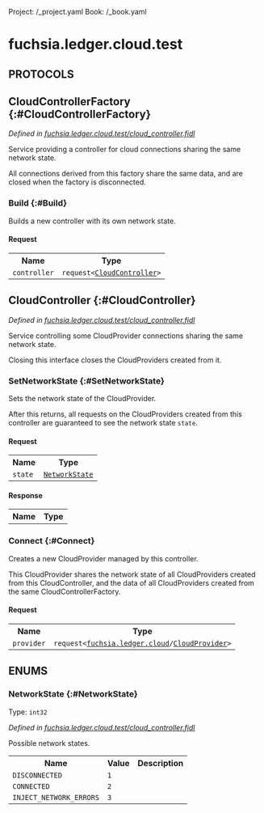 Project: /_project.yaml
Book: /_book.yaml

# fuchsia.ledger.cloud.test


## **PROTOCOLS**

## CloudControllerFactory {:#CloudControllerFactory}
*Defined in [fuchsia.ledger.cloud.test/cloud_controller.fidl](https://fuchsia.googlesource.com/fuchsia/+/master/src/ledger/bin/fidl/cloud_controller.fidl#15)*

 Service providing a controller for cloud connections sharing the same
 network state.

 All connections derived from this factory share the same data, and are
 closed when the factory is disconnected.

### Build {:#Build}

 Builds a new controller with its own network state.

#### Request
<table>
    <tr><th>Name</th><th>Type</th></tr>
    <tr>
            <td><code>controller</code></td>
            <td>
                <code>request&lt;<a class='link' href='#CloudController'>CloudController</a>&gt;</code>
            </td>
        </tr></table>



## CloudController {:#CloudController}
*Defined in [fuchsia.ledger.cloud.test/cloud_controller.fidl](https://fuchsia.googlesource.com/fuchsia/+/master/src/ledger/bin/fidl/cloud_controller.fidl#36)*

 Service controlling some CloudProvider connections sharing the same network
 state.

 Closing this interface closes the CloudProviders created from it.

### SetNetworkState {:#SetNetworkState}

 Sets the network state of the CloudProvider.

 After this returns, all requests on the CloudProviders created from this
 controller are guaranteed to see the network state `state`.

#### Request
<table>
    <tr><th>Name</th><th>Type</th></tr>
    <tr>
            <td><code>state</code></td>
            <td>
                <code><a class='link' href='#NetworkState'>NetworkState</a></code>
            </td>
        </tr></table>


#### Response
<table>
    <tr><th>Name</th><th>Type</th></tr>
    </table>

### Connect {:#Connect}

 Creates a new CloudProvider managed by this controller.

 This CloudProvider shares the network state of all CloudProviders
 created from this CloudController, and the data of all CloudProviders
 created from the same CloudControllerFactory.

#### Request
<table>
    <tr><th>Name</th><th>Type</th></tr>
    <tr>
            <td><code>provider</code></td>
            <td>
                <code>request&lt;<a class='link' href='../fuchsia.ledger.cloud/index.html'>fuchsia.ledger.cloud</a>/<a class='link' href='../fuchsia.ledger.cloud/index.html#CloudProvider'>CloudProvider</a>&gt;</code>
            </td>
        </tr></table>







## **ENUMS**

### NetworkState {:#NetworkState}
Type: <code>int32</code>

*Defined in [fuchsia.ledger.cloud.test/cloud_controller.fidl](https://fuchsia.googlesource.com/fuchsia/+/master/src/ledger/bin/fidl/cloud_controller.fidl#21)*

 Possible network states.


<table>
    <tr><th>Name</th><th>Value</th><th>Description</th></tr><tr>
            <td><code>DISCONNECTED</code></td>
            <td><code>1</code></td>
            <td></td>
        </tr><tr>
            <td><code>CONNECTED</code></td>
            <td><code>2</code></td>
            <td></td>
        </tr><tr>
            <td><code>INJECT_NETWORK_ERRORS</code></td>
            <td><code>3</code></td>
            <td></td>
        </tr></table>











